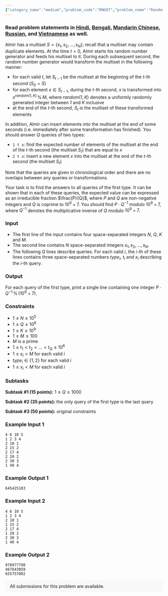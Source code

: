```yaml
---
{"category_name":"medium","problem_code":"RNG97","problem_name":"Random Number Generator","problemComponents":{"constraints":"","constraintsState":false,"subtasks":"","subtasksState":false,"inputFormat":"","inputFormatState":false,"outputFormat":"","outputFormatState":false,"sampleTestCases":{}},"video_editorial_url":"","languages_supported":{"0":"CPP14","1":"C","2":"JAVA","3":"PYTH 3.6","4":"PYTH","5":"PYP3","6":"CS2","7":"ADA","8":"PYPY","9":"TEXT","10":"PAS fpc","11":"NODEJS","12":"RUBY","13":"PHP","14":"GO","15":"HASK","16":"TCL","17":"PERL","18":"SCALA","19":"LUA","20":"kotlin","21":"BASH","22":"JS","23":"LISP sbcl","24":"rust","25":"PAS gpc","26":"BF","27":"CLOJ","28":"R","29":"D","30":"CAML","31":"FORT","32":"ASM","33":"swift","34":"FS","35":"WSPC","36":"LISP clisp","37":"SQL","38":"SCM guile","39":"PERL6","40":"ERL","41":"CLPS","42":"ICK","43":"NICE","44":"PRLG","45":"ICON","46":"COB","47":"SCM chicken","48":"PIKE","49":"SCM qobi","50":"ST","51":"NEM"},"max_timelimit":4,"source_sizelimit":50000,"problem_author":"jafarbadour","problem_tester":null,"date_added":"24-10-2019","tags":{"0":"expected","1":"jafarbadour","2":"jafarbadour","3":"ltime77","4":"probability"},"problem_difficulty_level":"Medium","best_tag":"Expected Value","editorial_url":"https://discuss.codechef.com/problems/RNG97","time":{"view_start_date":1572111000,"submit_start_date":1572111000,"visible_start_date":1572111000,"end_date":1735669800},"is_direct_submittable":false,"problemDiscussURL":"https://discuss.codechef.com/search?q=RNG97","is_proctored":false,"visitedContests":{},"layout":"problem"}
---
```

### Read problem statements in [Hindi](https://www.codechef.com/download/translated/LTIME77/hindi/RNG97.pdf), [Bengali](https://www.codechef.com/download/translated/LTIME77/bengali/RNG97.pdf), [Mandarin Chinese](https://www.codechef.com/download/translated/LTIME77/mandarin/RNG97.pdf), [Russian](https://www.codechef.com/download/translated/LTIME77/russian/RNG97.pdf), and [Vietnamese](https://www.codechef.com/download/translated/LTIME77/vietnamese/RNG97.pdf) as well.

Almir has a multiset $S = \{s_1, s_2, \ldots, s_N\}$; recall that a multiset may contain duplicate elements. At the time $t = 0$, Almir starts his random number generator and feeds his multiset to it. During each subsequent second, the random number generator would transform the multiset in the following manner:
- for each valid $t$, let $S_{t-1}$ be the multiset at the beginning of the $t$-th second ($S_0 = S$)
- for each element $x \in S_{t-1}$, during the $t$-th second, $x$ is transformed into $x^{random(1, K)} \, \% \, M$, where $random(1, K)$ denotes a uniformly randomly generated integer between $1$ and $K$ inclusive
- at the end of the $t$-th second, $S_t$ is the multiset of these transformed elements

In addition, Almir can insert elements into the multiset at the end of some seconds (i.e. immediately after some transformation has finished). You should answer $Q$ queries of two types:
- `1 t x`: find the expected number of elements of the multiset at the end of the $t$-th second (the multiset $S_t$) that are equal to $x$
- `2 t x`: insert a new element $x$ into the multiset at the end of the $t$-th second (the multiset $S_t$)

Note that the queries are given in chronological order and there are no overlaps between any queries or transformations.

Your task is to find the answers to all queries of the first type. It can be shown that in each of these queries, the expected value can be expressed as an irreducible fraction $\frac{P}{Q}$, where $P$ and $Q$ are non-negative integers and $Q$ is coprime to $10^9+7$. You should find $P \cdot Q^{-1}$ modulo $10^9+7$, where $Q^{-1}$ denotes the multiplicative inverse of $Q$ modulo $10^9+7$.

### Input
- The first line of the input contains four space-separated integers $N$, $Q$, $K$ and $M$.
- The second line contains $N$ space-separated integers $s_1, s_2, \ldots, s_N$.
- The following $Q$ lines describe queries. For each valid $i$, the $i$-th of these lines contains three space-separated numbers $type_i$, $t_i$ and $x_i$ describing the $i$-th query.

### Output
For each query of the first type, print a single line containing one integer $P \cdot Q^{-1} \, \% \, (10^9+7)$.

### Constraints 
- $1 \le N \le 10^5$
- $1 \le Q \le 10^6$
- $1 \le K \le 10^9$
- $1 \le M \le 100$
- $M$ is a prime
- $1 \le t_1 \lt t_2 \lt \ldots \lt t_Q \le 10^6$
- $1 \le s_i \lt M$ for each valid $i$
- $type_i \in \{1, 2\}$ for each valid $i$
- $1 \le x_i \lt M$ for each valid $i$

### Subtasks
**Subtask #1 (15 points):** $1 \le Q \le 1000$
 
**Subtask #2 (35 points):** the only query of the first type is the last query
 
**Subtask #3 (50 points):** original constraints

### Example Input 1
```
4 6 10 5
1 2 3 4
2 10 1
2 15 2
2 17 4
2 20 2
2 30 3
1 40 4
```

### Example Output 1
```
645425103
```

### Example Input 2
```
4 6 10 5
1 2 3 4
2 10 1
1 15 2
2 17 4
1 20 2
2 30 3
1 40 4
```

### Example Output 2
```
970977790
467843059
655757002
```

<aside style='background: #f8f8f8;padding: 10px 15px;'><div>All submissions for this problem are available.</div></aside>